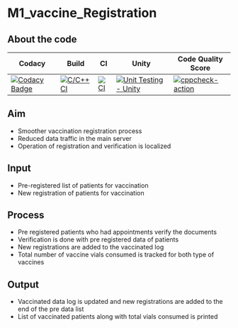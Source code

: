 # M1_vaccine_Registration
## About the code
| Codacy | Build | CI | Unity | Code Quality Score |
| --- | --- | --- | --- | --- |
| [![Codacy Badge](https://api.codacy.com/project/badge/Grade/a1edf2417a2e46699e8245f518c674f4)](https://app.codacy.com/gh/amithsnair11/StepIN_VaccineRegist?utm_source=github.com&utm_medium=referral&utm_content=amithsnair11/StepIN_VaccineRegist&utm_campaign=Badge_Grade_Settings) | [![C/C++ CI](https://github.com/saiss1998/M1_Vaccine_Registration/actions/workflows/c-build.yml/badge.svg)](https://github.com/saiss1998/M1_Vaccine_Registration/actions/workflows/c-build.yml) | [![CI](https://github.com/saiss1998/M1_Vaccine_Registration/actions/workflows/main.yml/badge.svg)](https://github.com/saiss1998/M1_Vaccine_Registration/actions/workflows/main.yml) | [![Unit Testing - Unity](https://github.com/saiss1998/M1_Vaccine_Registration/actions/workflows/unity.yml/badge.svg)](https://github.com/saiss1998/M1_Vaccine_Registration/actions/workflows/unity.yml) | [![cppcheck-action](https://github.com/saiss1998/M1_Vaccine_Registration/actions/workflows/cppcheck.yml/badge.svg)](https://github.com/saiss1998/M1_Vaccine_Registration/actions/workflows/cppcheck.yml)

## Aim
* Smoother vaccination registration process
* Reduced data traffic in the main server
* Operation of registration and verification is localized
## Input
* Pre-registered list of patients for vaccination
* New registration of patients for vaccination
## Process
* Pre registered patients who had appointments verify the documents
* Verification is done with pre registered data of patients
* New registrations are added to the vaccinated log
* Total number of vaccine vials consumed is tracked for both type of vaccines
## Output
* Vaccinated data log is updated and new registrations are added to the end of the pre data list
* List of vaccinated patients along with total vials consumed is printed
